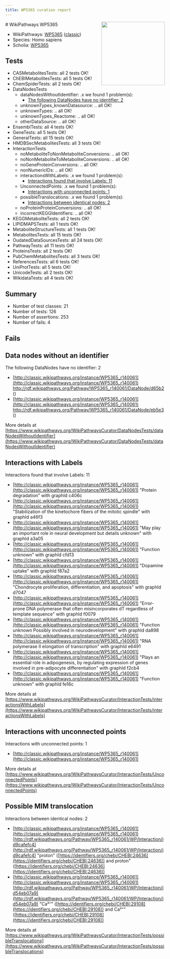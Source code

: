 ```yaml
---
title: WP5365 curation report
---
```


<img style="float: right; width: 200px" src="https://upload.wikimedia.org/wikipedia/commons/thumb/8/83/Wplogo_with_text_500.png/640px-Wplogo_with_text_500.png" />
# WikiPathways WP5365

* WikiPathways: [WP5365](https://wikipathways.org/pathways/WP5365) ([classic](https://classic.wikipathways.org/instance/WP5365))
* Species: Homo sapiens
* Scholia: [WP5365](https://scholia.toolforge.org/wikipathways/WP5365)
## Tests
* CASMetabolitesTests: all 2 tests OK!
* ChEBIMetabolitesTests: all 5 tests OK!
* ChemSpiderTests: all 2 tests OK!
* DataNodesTests
    * dataNodesWithoutIdentifier: .x we found 1 problem(s):
        * [The following DataNodes have no identifier: 2](#d2d32fa1)
    * unknownTypes_knownDatasource: .. all OK!
    * unknownTypes: .. all OK!
    * unknownTypes_Reactome: .. all OK!
    * otherDataSource: .. all OK!
* EnsemblTests: all 4 tests OK!
* GeneTests: all 5 tests OK!
* GeneralTests: all 15 tests OK!
* HMDBSecMetabolitesTests: all 3 tests OK!
* InteractionTests
    * noMetaboliteToNonMetaboliteConversions: .. all OK!
    * noNonMetaboliteToMetaboliteConversions: .. all OK!
    * noGeneProteinConversions: .. all OK!
    * nonNumericIDs: .. all OK!
    * interactionsWithLabels: .x we found 1 problem(s):
        * [Interactions found that involve Labels: 11](#fe97a8b9)
    * UnconnectedPoints: .x we found 1 problem(s):
        * [Interactions with unconnected points: 1](#35a61ad9)
    * possibleTranslocations: .x we found 1 problem(s):
        * [Interactions between identical nodes: 2](#1c118207)
    * noProteinProteinConversions: .. all OK!
    * incorrectKEGGIdentifiers: .. all OK!
* KEGGMetaboliteTests: all 2 tests OK!
* LIPIDMAPSTests: all 1 tests OK!
* MetaboliteStructureTests: all 1 tests OK!
* MetabolitesTests: all 15 tests OK!
* OudatedDataSourcesTests: all 24 tests OK!
* PathwayTests: all 11 tests OK!
* ProteinsTests: all 2 tests OK!
* PubChemMetabolitesTests: all 3 tests OK!
* ReferencesTests: all 6 tests OK!
* UniProtTests: all 5 tests OK!
* UnicodeTests: all 2 tests OK!
* WikidataTests: all 4 tests OK!


## Summary

* Number of test classes: 21
* Number of tests: 126
* Number of assertions: 253
* Number of fails: 4

## Fails

<a name="d2d32fa1" />

## Data nodes without an identifier

The following DataNodes have no identifier: 2

* [http://classic.wikipathways.org/instance/WP5365_r140061](http://classic.wikipathways.org/instance/WP5365_r140061) http://rdf.wikipathways.org/Pathway/WP5365_r140061/DataNode/d65b2 ()
* [http://classic.wikipathways.org/instance/WP5365_r140061](http://classic.wikipathways.org/instance/WP5365_r140061) http://rdf.wikipathways.org/Pathway/WP5365_r140061/DataNode/eb5e3 ()


More details at [https://www.wikipathways.org/WikiPathwaysCurator/DataNodesTests/dataNodesWithoutIdentifier](https://www.wikipathways.org/WikiPathwaysCurator/DataNodesTests/dataNodesWithoutIdentifier)

<a name="fe97a8b9" />

## Interactions with Labels

Interactions found that involve Labels: 11

* [http://classic.wikipathways.org/instance/WP5365_r140061](http://classic.wikipathways.org/instance/WP5365_r140061) "Protein degradation" with graphId c406c
* [http://classic.wikipathways.org/instance/WP5365_r140061](http://classic.wikipathways.org/instance/WP5365_r140061) "Stabilization of the kinetochore
fibers of the mitotic spindle" with graphId a46f3
* [http://classic.wikipathways.org/instance/WP5365_r140061](http://classic.wikipathways.org/instance/WP5365_r140061) "May play an important 
role in neural development
but details unknown" with graphId a3a05
* [http://classic.wikipathways.org/instance/WP5365_r140061](http://classic.wikipathways.org/instance/WP5365_r140061) "Function unknown" with graphId cfd13
* [http://classic.wikipathways.org/instance/WP5365_r140061](http://classic.wikipathways.org/instance/WP5365_r140061) "Dopamine uptake" with graphId f87a2
* [http://classic.wikipathways.org/instance/WP5365_r140061](http://classic.wikipathways.org/instance/WP5365_r140061) "Chondrocyte proliferation, 
differentiation, and apoptosis" with graphId d7047
* [http://classic.wikipathways.org/instance/WP5365_r140061](http://classic.wikipathways.org/instance/WP5365_r140061) "Error-prone DNA polymerase that often misincorporates
dT regardless of template sequence" with graphId f0079
* [http://classic.wikipathways.org/instance/WP5365_r140061](http://classic.wikipathways.org/instance/WP5365_r140061) "Function unknown
Possibly involved 
in neurodevelopment" with graphId da898
* [http://classic.wikipathways.org/instance/WP5365_r140061](http://classic.wikipathways.org/instance/WP5365_r140061) "RNA polymerase II elongation of transcription" with graphId e6491
* [http://classic.wikipathways.org/instance/WP5365_r140061](http://classic.wikipathways.org/instance/WP5365_r140061) "Plays an essential role in adipogenesis, 
by regulating expression of genes involved
in pre-adipocyte differentiation" with graphId f2cb4
* [http://classic.wikipathways.org/instance/WP5365_r140061](http://classic.wikipathways.org/instance/WP5365_r140061) "Function unknown" with graphId fe16c


More details at [https://www.wikipathways.org/WikiPathwaysCurator/InteractionTests/interactionsWithLabels](https://www.wikipathways.org/WikiPathwaysCurator/InteractionTests/interactionsWithLabels)

<a name="35a61ad9" />

## Interactions with unconnected points

Interactions with unconnected points: 1

* [http://classic.wikipathways.org/instance/WP5365_r140061](http://classic.wikipathways.org/instance/WP5365_r140061)


More details at [https://www.wikipathways.org/WikiPathwaysCurator/InteractionTests/UnconnectedPoints](https://www.wikipathways.org/WikiPathwaysCurator/InteractionTests/UnconnectedPoints)

<a name="1c118207" />

## Possible MIM translocation

Interactions between identical nodes: 2

* [http://classic.wikipathways.org/instance/WP5365_r140061](http://classic.wikipathways.org/instance/WP5365_r140061) [http://rdf.wikipathways.org/Pathway/WP5365_r140061/WP/Interaction/id9cafefc4](http://rdf.wikipathways.org/Pathway/WP5365_r140061/WP/Interaction/id9cafefc4) "proton" ([https://identifiers.org/chebi/CHEBI:24636](https://identifiers.org/chebi/CHEBI:24636)) and 
proton" ([https://identifiers.org/chebi/CHEBI:24636](https://identifiers.org/chebi/CHEBI:24636))
* [http://classic.wikipathways.org/instance/WP5365_r140061](http://classic.wikipathways.org/instance/WP5365_r140061) [http://rdf.wikipathways.org/Pathway/WP5365_r140061/WP/Interaction/id54eb07a9](http://rdf.wikipathways.org/Pathway/WP5365_r140061/WP/Interaction/id54eb07a9) "Ca²⁺" ([https://identifiers.org/chebi/CHEBI:29108](https://identifiers.org/chebi/CHEBI:29108)) and 
Ca²⁺" ([https://identifiers.org/chebi/CHEBI:29108](https://identifiers.org/chebi/CHEBI:29108))


More details at [https://www.wikipathways.org/WikiPathwaysCurator/InteractionTests/possibleTranslocations](https://www.wikipathways.org/WikiPathwaysCurator/InteractionTests/possibleTranslocations)

